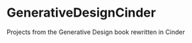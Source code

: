 GenerativeDesignCinder
======================

Projects from the Generative Design book rewritten in Cinder
